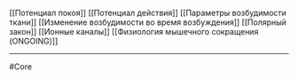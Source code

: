 [[Потенциал покоя]]
[[Потенциал действия]]
[[Параметры возбудимости ткани]]
[[Изменение возбудимости во время возбуждения]]
[[Полярный закон]]
[[Ионные каналы]]
[[Физиология мышечного сокращения (ONGOING)]]

---
#Core 